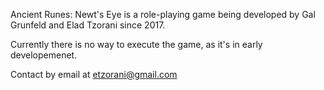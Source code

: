 Ancient Runes: Newt's Eye is a role-playing game being developed by Gal Grunfeld and Elad Tzorani since 2017.

Currently there is no way to execute the game, as it's in early developemenet.

Contact by email at
etzorani@gmail.com
